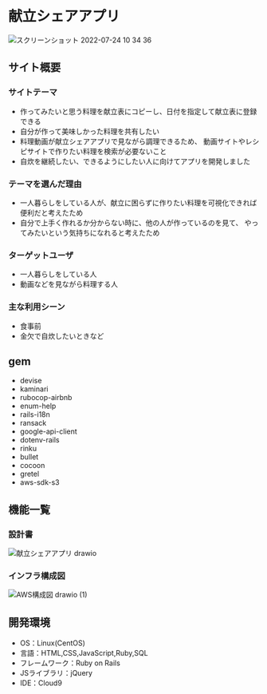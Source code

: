 # 献立シェアアプリ

![スクリーンショット 2022-07-24 10 34 36](https://user-images.githubusercontent.com/85116099/180628569-1a5c8d90-aeac-4e3e-9f91-47fcac46e7fb.png)

## サイト概要
### サイトテーマ
- 作ってみたいと思う料理を献立表にコピーし、日付を指定して献立表に登録できる
- 自分が作って美味しかった料理を共有したい
- 料理動画が献立シェアアプリで見ながら調理できるため、
  動画サイトやレシピサイトで作りたい料理を検索が必要ないこと
- 自炊を継続したい、できるようにしたい人に向けてアプリを開発しました

### テーマを選んだ理由
- 一人暮らしをしている人が、献立に困らずに作りたい料理を可視化できれば
  便利だと考えたため
- 自分で上手く作れるか分からない時に、他の人が作っているのを見て、
  やってみたいという気持ちになれると考えたため

### ターゲットユーザ
- 一人暮らしをしている人
- 動画などを見ながら料理する人

### 主な利用シーン
- 食事前
- 金欠で自炊したいときなど

## gem
- devise
- kaminari
- rubocop-airbnb
- enum-help
- rails-i18n
- ransack
- google-api-client
- dotenv-rails
- rinku
- bullet
- cocoon
- gretel
- aws-sdk-s3

## 機能一覧

### 設計書
![献立シェアアプリ drawio](https://user-images.githubusercontent.com/85116099/177114247-3dc7c7c3-0a69-4528-947e-ed2dd60176b0.png)

### インフラ構成図
![AWS構成図 drawio (1)](https://user-images.githubusercontent.com/85116099/185093763-7c4e1fe5-d31e-4fa4-a17a-c06716574494.png)

## 開発環境
- OS：Linux(CentOS)
- 言語：HTML,CSS,JavaScript,Ruby,SQL
- フレームワーク：Ruby on Rails
- JSライブラリ：jQuery
- IDE：Cloud9